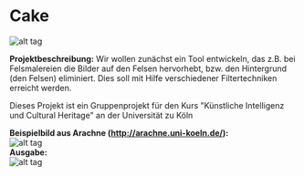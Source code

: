 # Cake

![alt tag](https://camo.githubusercontent.com/cfc902801f26ebd288f0aa74b539d074207522aa/68747470733a2f2f6d656469612e67697068792e636f6d2f6d656469612f336f73785937654936656e714e426f326d512f67697068792e676966)

<p><b>Projektbeschreibung:</b> Wir wollen zunächst ein Tool entwickeln, das z.B. bei Felsmalereien die Bilder auf den Felsen hervorhebt,
bzw. den Hintergrund (den Felsen) eliminiert. Dies soll mit Hilfe verschiedener Filtertechniken erreicht werden. </p>

Dieses Projekt ist ein Gruppenprojekt für den Kurs "Künstliche Intelligenz und Cultural Heritage" an der Universität zu Köln

<b>Beispielbild aus Arachne (http://arachne.uni-koeln.de/):</B>
<br>
![alt tag](https://galqja-ch3301.files.1drv.com/y3mg8J7ZbgF4zbBPlYSM5MHWvXhEHGivSejHWwYM2W5qMT2dlJzAW5kgp6rgrqokjXesdQlL_ky6fyXapK7OKxN4zpO6OjPYMu-dfCIe3NifjMBXBhHCj_gvExPEWFN-SizuWSPt5okUBGT3_Ey9UUq2FRcZZqppQmOfWJfQNd2s4U/Beispielbild.jpg?psid=1)
<br>
<b>Ausgabe:</b>
<br>
![alt tag](https://galqja-ch3301.files.1drv.com/y3mhZECu2L4dfNV7jW4PqRoNW-1DhmikSGQV6tKFXETiarll48VjjEcax2T-qLjAFxSrIRiOshRhG6Akx7b21c5_uuChaHG0Cwvt38543xnKJb6V9gmbDRWL4tOGSWQz9VEZ0G6LntS6Uq83km5Rg1xLdAHjOCQoRcRWaY5q0UiIrc/Ergebniss.jpg?psid=1)
